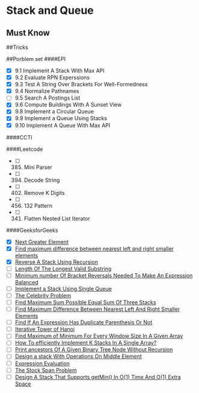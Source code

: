 # Stack and Queue

## Must Know

##Tricks

##Porblem set
####EPI
- [x] 9.1 Implement A Stack With Max API
- [x] 9.2 Evaluate RPN Experssions
- [x] 9.3 Test A String Over Brackets For Well-Formedness
- [x] 9.4 Normalize Pathnames
- [ ] 9.5 Search A Postings List
- [x] 9.6 Compute Buildings With A Sunset View
- [x] 9.8 Implement a Circular Queue
- [x] 9.9 Implement a Queue Using Stacks
- [x] 9.10 Implement A Queue With Max API

####CCTI

####Leetcode
- [ ] 385. Mini Parser
- [ ] 394. Decode String
- [ ] 402. Remove K Digits
- [ ] 456. 132 Pattern
- [ ] 341. Flatten Nested List Iterator

####GeeksforGeeks
- [x] [Next Greater Element](http://www.geeksforgeeks.org/next-greater-element/)
- [x] [Find maximum difference between nearest left and right smaller elements](http://www.geeksforgeeks.org/find-maximum-difference-between-nearest-left-and-right-smaller-elements/)
- [x] [Reverse A Stack Using Recursion](http://www.geeksforgeeks.org/reverse-a-stack-using-recursion/)
- [ ] [Length Of The Longest Valid Substring](http://www.geeksforgeeks.org/length-of-the-longest-valid-substring/)
- [ ] [Minimum number Of Bracket Reversals Needed To Make An Expression Balanced](http://www.geeksforgeeks.org/minimum-number-of-bracket-reversals-needed-to-make-an-expression-balanced/)
- [ ] [Implement a Stack Using Single Queue](http://www.geeksforgeeks.org/implement-a-stack-using-single-queue/)
- [ ] [The Celebrity Problem](http://www.geeksforgeeks.org/the-celebrity-problem/)
- [ ] [Find Maximum Sum Possible Equal Sum Of Three Stacks](http://www.geeksforgeeks.org/find-maximum-sum-possible-equal-sum-three-stacks/)
- [ ] [Find Maximum Difference Between Nearest Left And Right Smaller Elements](http://www.geeksforgeeks.org/find-maximum-difference-between-nearest-left-and-right-smaller-elements/)
- [ ] [Find If An Expression Has Duplicate Parenthesis Or Not](http://www.geeksforgeeks.org/find-expression-duplicate-parenthesis-not/)
- [ ] [Iterative Tower of Hanoi](http://www.geeksforgeeks.org/iterative-tower-of-hanoi/)
- [ ] [Find Maximum of Minimum For Every Window Size In A Given Array](http://www.geeksforgeeks.org/find-the-maximum-of-minimums-for-every-window-size-in-a-given-array/)
- [ ] [How To efficiently Implement K Stacks In A Single Array?](http://www.geeksforgeeks.org/efficiently-implement-k-stacks-single-array/)
- [ ] [Print ancestors Of A Given Binary Tree Node Without Recursion](http://www.geeksforgeeks.org/print-ancestors-of-a-given-binary-tree-node-without-recursion/)
- [ ] [Design a stack With Operations On Middle Element](http://www.geeksforgeeks.org/design-a-stack-with-find-middle-operation/)
- [ ] [Expression Evaluation](http://www.geeksforgeeks.org/expression-evaluation/)
- [ ] [The Stock Span Problem](http://www.geeksforgeeks.org/the-stock-span-problem/)
- [ ] [Design A Stack That Supports getMin() In O(1) Time And O(1) Extra Space](http://www.geeksforgeeks.org/design-a-stack-that-supports-getmin-in-o1-time-and-o1-extra-space/)
